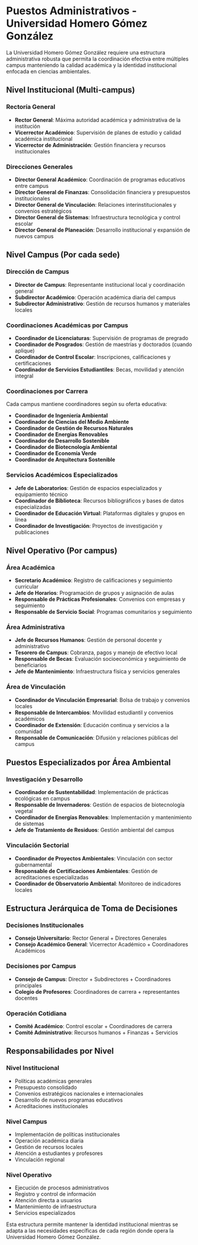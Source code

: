 # Puestos Administrativos - Universidad Homero Gómez González

La Universidad Homero Gómez González requiere una estructura administrativa robusta que permita la coordinación efectiva entre múltiples campus manteniendo la calidad académica y la identidad institucional enfocada en ciencias ambientales.

## Nivel Institucional (Multi-campus)

### Rectoría General
- **Rector General**: Máxima autoridad académica y administrativa de la institución
- **Vicerrector Académico**: Supervisión de planes de estudio y calidad académica institucional
- **Vicerrector de Administración**: Gestión financiera y recursos institucionales

### Direcciones Generales
- **Director General Académico**: Coordinación de programas educativos entre campus
- **Director General de Finanzas**: Consolidación financiera y presupuestos institucionales
- **Director General de Vinculación**: Relaciones interinstitucionales y convenios estratégicos
- **Director General de Sistemas**: Infraestructura tecnológica y control escolar
- **Director General de Planeación**: Desarrollo institucional y expansión de nuevos campus

## Nivel Campus (Por cada sede)

### Dirección de Campus
- **Director de Campus**: Representante institucional local y coordinación general
- **Subdirector Académico**: Operación académica diaria del campus
- **Subdirector Administrativo**: Gestión de recursos humanos y materiales locales

### Coordinaciones Académicas por Campus
- **Coordinador de Licenciaturas**: Supervisión de programas de pregrado
- **Coordinador de Posgrados**: Gestión de maestrías y doctorados (cuando aplique)
- **Coordinador de Control Escolar**: Inscripciones, calificaciones y certificaciones
- **Coordinador de Servicios Estudiantiles**: Becas, movilidad y atención integral

### Coordinaciones por Carrera
Cada campus mantiene coordinadores según su oferta educativa:
- **Coordinador de Ingeniería Ambiental**
- **Coordinador de Ciencias del Medio Ambiente**
- **Coordinador de Gestión de Recursos Naturales**
- **Coordinador de Energías Renovables**
- **Coordinador de Desarrollo Sostenible**
- **Coordinador de Biotecnología Ambiental**
- **Coordinador de Economía Verde**
- **Coordinador de Arquitectura Sostenible**

### Servicios Académicos Especializados
- **Jefe de Laboratorios**: Gestión de espacios especializados y equipamiento técnico
- **Coordinador de Biblioteca**: Recursos bibliográficos y bases de datos especializadas
- **Coordinador de Educación Virtual**: Plataformas digitales y grupos en línea
- **Coordinador de Investigación**: Proyectos de investigación y publicaciones

## Nivel Operativo (Por campus)

### Área Académica
- **Secretario Académico**: Registro de calificaciones y seguimiento curricular
- **Jefe de Horarios**: Programación de grupos y asignación de aulas
- **Responsable de Prácticas Profesionales**: Convenios con empresas y seguimiento
- **Responsable de Servicio Social**: Programas comunitarios y seguimiento

### Área Administrativa
- **Jefe de Recursos Humanos**: Gestión de personal docente y administrativo
- **Tesorero de Campus**: Cobranza, pagos y manejo de efectivo local
- **Responsable de Becas**: Evaluación socioeconómica y seguimiento de beneficiarios
- **Jefe de Mantenimiento**: Infraestructura física y servicios generales

### Área de Vinculación
- **Coordinador de Vinculación Empresarial**: Bolsa de trabajo y convenios locales
- **Responsable de Intercambios**: Movilidad estudiantil y convenios académicos
- **Coordinador de Extensión**: Educación continua y servicios a la comunidad
- **Responsable de Comunicación**: Difusión y relaciones públicas del campus

## Puestos Especializados por Área Ambiental

### Investigación y Desarrollo
- **Coordinador de Sustentabilidad**: Implementación de prácticas ecológicas en campus
- **Responsable de Invernaderos**: Gestión de espacios de biotecnología vegetal
- **Coordinador de Energías Renovables**: Implementación y mantenimiento de sistemas
- **Jefe de Tratamiento de Residuos**: Gestión ambiental del campus

### Vinculación Sectorial
- **Coordinador de Proyectos Ambientales**: Vinculación con sector gubernamental
- **Responsable de Certificaciones Ambientales**: Gestión de acreditaciones especializadas
- **Coordinador de Observatorio Ambiental**: Monitoreo de indicadores locales

## Estructura Jerárquica de Toma de Decisiones

### Decisiones Institucionales
- **Consejo Universitario**: Rector General + Directores Generales
- **Consejo Académico General**: Vicerrector Académico + Coordinadores Académicos

### Decisiones por Campus
- **Consejo de Campus**: Director + Subdirectores + Coordinadores principales
- **Colegio de Profesores**: Coordinadores de carrera + representantes docentes

### Operación Cotidiana
- **Comité Académico**: Control escolar + Coordinadores de carrera
- **Comité Administrativo**: Recursos humanos + Finanzas + Servicios

## Responsabilidades por Nivel

### Nivel Institucional
- Políticas académicas generales
- Presupuesto consolidado
- Convenios estratégicos nacionales e internacionales
- Desarrollo de nuevos programas educativos
- Acreditaciones institucionales

### Nivel Campus
- Implementación de políticas institucionales
- Operación académica diaria
- Gestión de recursos locales
- Atención a estudiantes y profesores
- Vinculación regional

### Nivel Operativo
- Ejecución de procesos administrativos
- Registro y control de información
- Atención directa a usuarios
- Mantenimiento de infraestructura
- Servicios especializados

Esta estructura permite mantener la identidad institucional mientras se adapta a las necesidades específicas de cada región donde opera la Universidad Homero Gómez González.